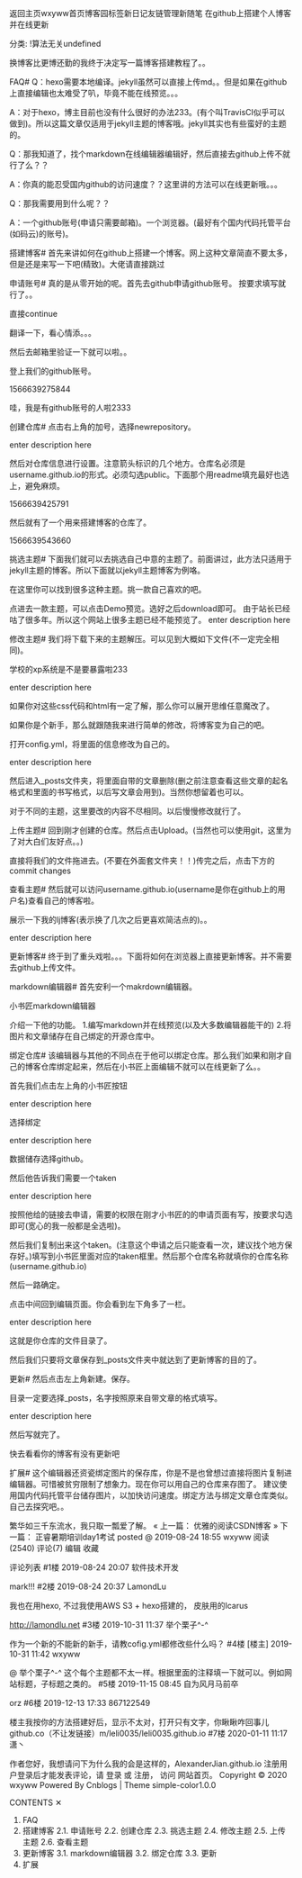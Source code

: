 返回主页wxyww首页博客园标签新日记友链管理新随笔
在github上搭建个人博客并在线更新

分类: !算法无关undefined

换博客比更博还勤的我终于决定写一篇博客搭建教程了。。

FAQ#
Q：hexo需要本地编译。jekyll虽然可以直接上传md。。但是如果在github上直接编辑也太难受了叭，毕竟不能在线预览。。。

A：对于hexo，博主目前也没有什么很好的办法233。(有个叫TravisCI似乎可以做到)。所以这篇文章仅适用于jekyll主题的博客哦。jekyll其实也有些蛮好的主题的。

Q：那我知道了，找个markdown在线编辑器编辑好，然后直接去github上传不就行了么？？

A：你真的能忍受国内github的访问速度？？这里讲的方法可以在线更新哦。。。

Q：那我需要用到什么呢？？

A：一个github账号(申请只需要邮箱)。一个浏览器。(最好有个国内代码托管平台(如码云)的账号)。

搭建博客#
首先来讲如何在github上搭建一个博客。网上这种文章简直不要太多，但是还是来写一下吧(精致)。大佬请直接跳过

申请账号#
真的是从零开始的呢。首先去github申请github账号。
按要求填写就行了。。



直接continue



翻译一下，看心情添。。。



然后去邮箱里验证一下就可以啦。。

登上我们的github账号。

1566639275844

哇，我是有github账号的人啦2333

创建仓库#
点击右上角的加号，选择newrepository。

enter description here

然后对仓库信息进行设置。注意箭头标识的几个地方。仓库名必须是username.github.io的形式。必须勾选public。下面那个用readme填充最好也选上，避免麻烦。

1566639425791

然后就有了一个用来搭建博客的仓库了。

1566639543660

挑选主题#
下面我们就可以去挑选自己中意的主题了。前面讲过，此方法只适用于jekyll主题的博客。所以下面就以jekyll主题博客为例咯。

在这里你可以找到很多这种主题。挑一款自己喜欢的吧。

点进去一款主题，可以点击Demo预览。选好之后download即可。
由于站长已经咕了很多年。所以这个网站上很多主题已经不能预览了。
enter description here

修改主题#
我们将下载下来的主题解压。可以见到大概如下文件(不一定完全相同)。

学校的xp系统是不是要暴露啦233

enter description here

如果你对这些css代码和html有一定了解，那么你可以展开思维任意魔改了。

如果你是个新手，那么就跟随我来进行简单的修改，将博客变为自己的吧。

打开config.yml，将里面的信息修改为自己的。

enter description here

然后进入_posts文件夹，将里面自带的文章删除(删之前注意查看这些文章的起名格式和里面的书写格式，以后写文章会用到)。当然你想留着也可以。

对于不同的主题，这里要改的内容不尽相同。以后慢慢修改就行了。

上传主题#
回到刚才创建的仓库。然后点击Upload。(当然也可以使用git，这里为了对大白们友好点。。)



直接将我们的文件拖进去。(不要在外面套文件夹！！)传完之后，点击下方的commit changes

查看主题#
然后就可以访问username.github.io(username是你在github上的用户名)查看自己的博客啦。

展示一下我的lj博客(表示换了几次之后更喜欢简洁点的)。。

enter description here

更新博客#
终于到了重头戏啦。。。下面将如何在浏览器上直接更新博客。并不需要去github上传文件。

markdown编辑器#
首先安利一个makrdown编辑器。

小书匠markdown编辑器

介绍一下他的功能。
1.编写markdown并在线预览(以及大多数编辑器能干的)
2.将图片和文章储存在自己绑定的开源仓库中。

绑定仓库#
该编辑器与其他的不同点在于他可以绑定仓库。那么我们如果和刚才自己的博客仓库绑定起来，然后在小书匠上面编辑不就可以在线更新了么。。

首先我们点击左上角的小书匠按钮

enter description here

选择绑定

enter description here

数据储存选择github。

然后他告诉我们需要一个taken

enter description here

按照他给的链接去申请，需要的权限在刚才小书匠的的申请页面有写，按要求勾选即可(宽心的我一般都是全选啦)。

然后我们复制出来这个taken。(注意这个申请之后只能查看一次，建议找个地方保存好。)填写到小书匠里面对应的taken框里。然后那个仓库名称就填你的仓库名称(username.github.io)

然后一路确定。

点击中间回到编辑页面。你会看到左下角多了一栏。

enter description here

这就是你仓库的文件目录了。

然后我们只要将文章保存到_posts文件夹中就达到了更新博客的目的了。

更新#
然后点击左上角新建。保存。

目录一定要选择_posts，名字按照原来自带文章的格式填写。

enter description here

然后写就完了。

快去看看你的博客有没有更新吧

扩展#
这个编辑器还资瓷绑定图片的保存库，你是不是也曾想过直接将图片复制进编辑器。可惜被贫穷限制了想象力。现在你可以用自己的仓库来存图了。
建议使用国内代码托管平台储存图片，以加快访问速度。绑定方法与绑定文章仓库类似。自己去探究吧。。

繁华如三千东流水，我只取一瓢爱了解。
« 上一篇： 优雅的阅读CSDN博客
» 下一篇： 正睿暑期培训day1考试
posted @ 2019-08-24 18:55  wxyww  阅读(2540)  评论(7)  编辑  收藏

评论列表
  #1楼 2019-08-24 20:07 软件技术开发

mark!!!
  #2楼 2019-08-24 20:37 LamondLu

我也在用hexo, 不过我使用AWS S3 + hexo搭建的， 皮肤用的Icarus

http://lamondlu.net
  #3楼 2019-10-31 11:37 举个栗子^-^

作为一个新的不能新的新手，请教cofig.yml都修改些什么吗？
  #4楼 [楼主] 2019-10-31 11:42 wxyww

@ 举个栗子^-^
这个每个主题都不太一样。根据里面的注释填一下就可以。例如网站标题，子标题之类的。
  #5楼 2019-11-15 08:45 自为风月马前卒

orz
  #6楼 2019-12-13 17:33 867122549

楼主我按你的方法搭建好后，显示不太对，打开只有文字，你瞅瞅咋回事儿 github.co（不让发链接）m/leli0035/leli0035.github.io
  #7楼 2020-01-11 11:17 潇丶

作者您好，我想请问下为什么我的会是这样的，AlexanderJian.github.io
注册用户登录后才能发表评论，请 登录 或 注册， 访问 网站首页。
Copyright © 2020 wxyww
Powered By Cnblogs | Theme simple-color1.0.0

CONTENTS
✕
1. FAQ
2. 搭建博客
2.1. 申请账号
2.2. 创建仓库
2.3. 挑选主题
2.4. 修改主题
2.5. 上传主题
2.6. 查看主题
3. 更新博客
3.1. markdown编辑器
3.2. 绑定仓库
3.3. 更新
4. 扩展


